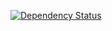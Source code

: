 [![Dependency Status](https://gemnasium.com/jandudulski/got.png)](https://gemnasium.com/jandudulski/got)
